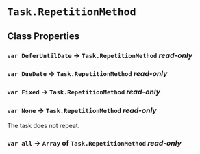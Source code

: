 # `Task.RepetitionMethod`

## Class Properties

### `var DeferUntilDate` → `Task.RepetitionMethod` _read-only_

### `var DueDate` → `Task.RepetitionMethod` _read-only_

### `var Fixed` → `Task.RepetitionMethod` _read-only_

### `var None` → `Task.RepetitionMethod` _read-only_

The task does not repeat.   
  


### `var all` → `Array` of `Task.RepetitionMethod` _read-only_
